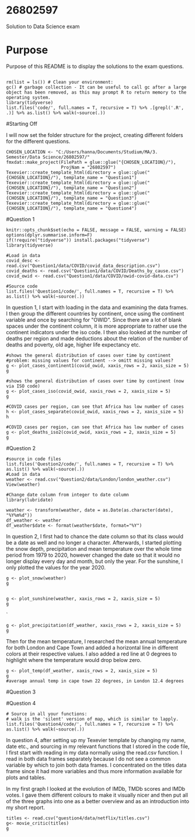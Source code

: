 # 26802597
 Solution to Data Science exam

# Purpose

Purpose of this README is to display the solutions to the exam questions.


```{r}

rm(list = ls()) # Clean your environment:
gc() # garbage collection - It can be useful to call gc after a large object has been removed, as this may prompt R to return memory to the operating system.
library(tidyverse)
list.files('code/', full.names = T, recursive = T) %>% .[grepl('.R', .)] %>% as.list() %>% walk(~source(.))
```
#Starting Off

I will now set the folder structure for the project, creating different folders for the different questions. 

```{r, eval = F}
CHOSEN_LOCATION <- "C:/Users/hanna/Documents/Studium/MA/3. Semester/Data Science/26802597/"
fmxdat::make_project(FilePath = glue::glue("{CHOSEN_LOCATION}/"), 
                     ProjNam = "26802597")
Texevier::create_template_html(directory = glue::glue("{CHOSEN_LOCATION}/"), template_name = "Question1")
Texevier::create_template_html(directory = glue::glue("{CHOSEN_LOCATION}/"), template_name = "Question2")
Texevier::create_template_html(directory = glue::glue("{CHOSEN_LOCATION}/"), template_name = "Question3")
Texevier::create_template_html(directory = glue::glue("{CHOSEN_LOCATION}/"), template_name = "Question4")
```
#Question 1 

```{r setup, include=FALSE}
knitr::opts_chunk$set(echo = FALSE, message = FALSE, warning = FALSE)
options(dplyr.summarise.inform=F)
if(!require("tidyverse")) install.packages("tidyverse")
library(tidyverse)
```


```{r}
#Load in data
covid_desc <- read.csv("Question1/data/COVID/covid_data_description.csv")
covid_deaths <- read.csv("Question1/data/COVID/Deaths_by_cause.csv")
covid_owid <- read.csv("Question1/data/COVID/owid-covid-data.csv")

#Source code
list.files('Question1/code/', full.names = T, recursive = T) %>% as.list() %>% walk(~source(.))
```


In question 1, I start with loading in the data and examining the data frames. I then group the different countries by continent, once using the continent variable and once by searching for "OWID". Since there are a lot of blank spaces under the continent column, it is more appropriate to rather use the continent indicators under the iso code. I then also looked at the number of deaths per region and made deductions about the relation of the number of deaths and poverty, old age, higher life expectancy etc. 

```{r, warning =  FALSE, fig.align = 'center', fig.cap = "Total Covid cases.\\label{Figure1}", fig.ext = 'png', fig.height = 5, fig.width = 7}
#shows the general distribution of cases over time by continent 
#problem: missing values for continent --> omitt missing values?
g <- plot_cases_continent1(covid_owid, xaxis_rows = 2, xaxis_size = 5)
g
```

```{r,  warning =  FALSE, fig.align = 'center', fig.cap = "Total Covid Cases.\\label{Figure2}", fig.ext = 'png', fig.height = 5, fig.width = 7}
#shows the general distribution of cases over time by continent (now via ISO code)
g <- plot_cases_iso(covid_owid, xaxis_rows = 2, xaxis_size = 5)
g
```

```{r,  warning =  FALSE, fig.align = 'center', fig.cap = "Total Covid Cases.\\label{Figure3}", fig.ext = 'png', fig.height = 5, fig.width = 7}
#COVID cases per region, can see that Africa has low number of cases 
h <- plot_cases_separate(covid_owid, xaxis_rows = 2, xaxis_size = 5)
h

```

```{r,  warning =  FALSE, fig.align = 'center', fig.cap = "Total Covid Cases.\\label{Figure5}", fig.ext = 'png', fig.height = 5, fig.width = 7}
#COVID cases per region, can see that Africa has low number of cases 
g <- plot_deaths_iso2(covid_owid, xaxis_rows = 2, xaxis_size = 5)
g

```



#Question 2

```{r}
#source in code files
list.files('Question2/code/', full.names = T, recursive = T) %>% as.list() %>% walk(~source(.))
#Load in data
weather <- read.csv("Question2/data/London/london_weather.csv")
View(weather)

#Change date column from integer to date column
library(lubridate)

weather <- transform(weather, date = as.Date(as.character(date), "%Y%m%d"))
df_weather <- weather
df_weather$date <- format(weather$date, format="%Y")
```
In question 2, I first had to chance the date column so that its class would be a date as well and no longer a character. Afterwards, I started plotting the snow depth, precipitation and mean temperature over the whole time period from 1979 to 2020, however changed the date so that it would no longer display every day and month, but only the year. For the sunshine, I only plotted the values for the year 2020. 

```{r,  warning =  FALSE, fig.align = 'center', fig.cap = "Snow Depth in London.\\label{Figure1}", fig.ext = 'png', fig.height = 5, fig.width = 7}
g <- plot_snow(weather)
g
```

```{r,  warning =  FALSE, fig.align = 'center', fig.cap = "Sunshine in London in 2020.\\label{Figure2}", fig.ext = 'png', fig.height = 5, fig.width = 7}

g <- plot_sunshine(weather, xaxis_rows = 2, xaxis_size = 5)
g
```

`

```{r, warning =  FALSE, fig.align = 'center', fig.cap = "Rain in London.\\label{Figure3}", fig.ext = 'png', fig.height = 5, fig.width = 7}
g <- plot_precipitation(df_weather, xaxis_rows = 2, xaxis_size = 5)
g
```

Then for the mean temperature, I researched the mean annual temperature for both London and Cape Town and added a horizontal line in different colors at their respective values. I also added a red line at 0 degrees to highlight where the temperature would drop below zero. 

```{r, warning =  FALSE, fig.align = 'center', fig.cap = "Temperature in London.\\label{Figure4}", fig.ext = 'png', fig.height = 5, fig.width = 7}
g <- plot_temp(df_weather, xaxis_rows = 2, xaxis_size = 5)
g
#average annual temp in cape town 22 degrees, in London 12.4 degrees
```


#Question 3




#Question 4

```{r}
# Source in all your functions:
# walk is the 'silent' version of map, which is similar to lapply.
list.files('Question4/code/', full.names = T, recursive = T) %>% as.list() %>% walk(~source(.))
```


In question 4, after setting up my Texevier template by changing my name, date etc., and sourcing in my relevant functions that I stored in the code file, I first start with reading in my data normally using the read.csv function. I read in both data frames separately because I do not see a common variable by which to join both data frames. I concentrated on the titles data frame since it had more variables and thus more information available for plots and tables. 

In my first graph I looked at the evolution of IMDb, TMDb scores and IMDb votes. I gave them different colours to make it visually nicer and then put all of the three graphs into one as a better overview and as an introduction into my short report. 

```{r,  warning =  FALSE, fig.align = 'center', fig.cap = "Evolution of Movie Critique.\\label{Figure1}", fig.ext = 'png', fig.height = 5, fig.width = 7}
titles <- read.csv("question4/data/netflix/titles.csv")
g<- movie_critic(titles)
g
```